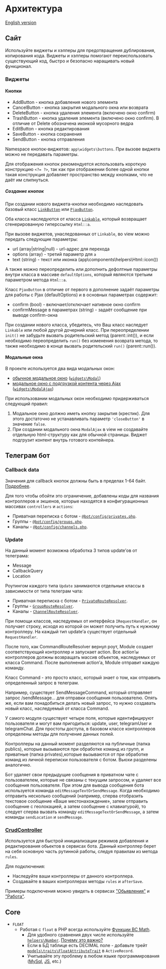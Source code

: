 # Архитектура

[English version](ARCHITECTURE.md)

## Сайт

Используйте виджеты и хэлперы для предотвращения дублирования, копирования кода. Виджеты и хэлперы помогают переиспользовать существующий код, быстро и безопасно наращивать новый функционал.

### Виджеты

#### Кнопки

- AddButton - кнопка добавления нового элемента
- CancelButton - кнопка закрытия модального окна или возврата
- DeleteButton - кнопка удаления элемента (включено окно confirm)
- TrashButton - кнопка удаления элемента (включено окно confirm). В отличие от Delete обозначена иконкой мусорного ведра
- EditButton - кнопка редактирования
- SaveButton - кнопка сохранения
- SendButton - кнопка отправления

Namespace кнопок-виджетов: `app\widgets\buttons`. При вызове виджета можно не передавать параметры.

Для отображения кнопок рекомендуется использовать короткую конструкцию `<?= ?>`, так как при отображении более одной кнопки такая конструкция добавляет пространство между кнопками, что не даёт им слипнуться.

##### Создание кнопок

При создании нового виджета-кнопки необходимо наследовать базовый класс [`LinkButton`](/widgets/base/LinkButton.php) или [`PjaxButton`](/widgets/base/PjaxButton.php).

Оба класса наследуются от класса [`Linkable`](/widgets/base/Linkable.php), который возвращает сгенерированную гиперссылку `Html::a`.

При вызове виджетов, унаследованных от `Linkable`, во view можно передать следующие параметры:

- url (array|string|null) - url-адрес для перехода
- options (array) - третий параметр для `a`
- text (string) - текст или иконка (app\components\helpers\Html::icon())

А также можно переопределить или дополнить дефолтные параметры внутри класса в массиве `defaultOptions`, который являются третьим параметром метода `Html::a`.

Класс `PjaxButton` в отличие от первого в дополнение задаёт параметры для работы с Pjax (defaultOptions) и в основных параметрах содержит:

- confirm (bool) - включает/отключает нативное окно confirm
- confirmMessage в параметрах (string) - задаёт сообщение при выводе confirm-окна

При создании нового класса, убедитесь, что Ваш класс наследует `Linkable` или любой другой дочерний класс. При переопределении `init()` не забудьте вызвать родительский метод (parent::int()), и если необходимо переопределить `run()` без изменения возврата метода, то также необходимо в конце вызвать родительский `run()` (parent::run()).

#### Модальные окна

В проекте используется два вида модальных окон:

- [обычное модальное окно](https://www.yiiframework.com/extension/yiisoft/yii2-bootstrap/doc/api/2.0/yii-bootstrap-modal) ([`widgets\Modal`](/widgets/Modal.php))
- [модальное окно с подгрузкой контента через Ajax](https://github.com/loveorigami/yii2-modal-ajax/blob/master/README.md) ([`widgets\ModalAjax`](/widgets/ModalAjax.php))

При использовании модальных окон необходимо придерживаться следующий правил:

1. Модальное окно должно иметь кнопку закрытия (крестик). Для этого достаточно не устанавливать параметр `'closeButton'` в значение `false`.
2. При создании модального окна `ModalAjax` в view не создавайте отдельную html-структуру как для обычной страницы. Виджет подгрузит контент внутрь готового контейнера.

## Телеграм бот

### Callback data

Значения для callback кнопок должны быть в пределах 1-64 байт. [Подробнее](https://core.telegram.org/bots/api#inlinekeyboardbutton).

Для того чтобы обойти это ограничение, добавлены коды для названия контроллеров и экшенов, которые находятся в конфигурационных массивах `controllers` и `actions`:

- Приватная переписка c ботом - [`@bot/config/privates.php`](/modules/bot/config/privates.php).
- Группы - [`@bot/config/groups.php`](/modules/bot/config/groups.php).
- Каналы - [`@bot/config/channels.php`](/modules/bot/config/channels.php).

### Update

На данный момент возможна обработка 3 типов update’ов от телеграма:

- Message
- CallbackQuery
- Location

Роутингом каждого типа `Update` занимаются отдельные классы в зависимости от типа телеграм чата:

- Приватная переписка c ботом - [`PrivateRouteResolver`](/modules/bot/components/PrivateRouteResolver.php).
- Группы - [`GroupRouteResolver`](/modules/bot/components/GroupRouteResolver.php).
- Каналы - [`ChannelRouteResolver`](/modules/bot/components/ChannelRouteResolver.php).

При помощи классов, наследуемых от интерфейса `IRequestHandler`, он получает строку, исходя из которой он может получить путь к нужному контроллеру. На каждый тип update’а существует отдельный `RequestHandler`.

После того, как CommandRouteResolver вернул роут, Module создает соответствующий контроллер и запускает action. Все action’ы контроллеров должны возвращать массив объектов, наследуемых от класса Command. После выполнения action’а, Module отправит каждую команду.

Класс Command - это просто класс, который знает о том, как отправить определенный запрос в телеграм.

Например, существует SendMessageCommand, который отправляет запрос /sendMessage... для отправки сообщения пользователю. Опять же, если вам понадобиться делать новый запрос, то нужно создавать новый класс, наследуемый от класса Command.

У самого модуля существует четыре поля, которые идентифицируют пользователя и могут вам пригодиться: update, user, telegramUser и telegramChat. Для простоты доступа, в базовом классе контроллеров определены методы для получение данных полей.

Контроллеры на данный момент разделяются на публичные (папка publics), которые вызываются при обработке команд из групп, и приватные (папка privates),которые вызываются от при обработке команд из личной переписки пользователя с ботом. Вьюхи разделены аналогично.

Бот удаляет свои предыдущие сообщения в приватном чате с пользователем, которые не связаны с текущим запросом, и удаляет все сообщения пользователя. При этом для вывода сообщения бота используется команда `editMessageTextOrSendMessage`. Когда необходимо отправить несколько сообщений (например, сперва отобразить текстовое сообщение «Ваше местонахождение», затем отправить сообщение с геолокацией, а затем сообщение с клавиатурой), то следует сперва вызвать команду `editMessageTextOrSendMessage`, а затем команды `sendLocation` и `sendMessage`.

### [CrudController](/modules/bot/components/crud/CrudController.php)

Используется для быстрой инициализации режимов добавления и редактирования обьектов в сервисах бота. Данный контроллер берет на себя основную часть рутинной работы, следуя правилам из метода `rules`.

Для подключения:

* Наследуйте ваши контроллеры от данного контроллера.
* Создавайте в ваших контроллерах методы `rules` и `afterSave`.

Примеры подключения можно увидеть в сервисах ["Обьявления"](/modules/bot/controllers/privates/SAdOfferController.php) и ["Работа"](/modules/bot/controllers/privates/SJobVacancyController.php).

## Core

- `FLOAT`
  - Работая с `float` в PHP всегда используйте [Функции BC Math](https://www.php.net/manual/ru/ref.bc.php).
    - Для удобного сравнения двух числе используйте [`helpers\Number`](/helpers/Number.php). [Почему это важно?](https://stackoverflow.com/questions/3148937/compare-floats-in-php)
    - Если в БД таблице есть DECIMAL поле - добавьте трейт [`models\traits\FloatAttributeTrait`](/models/traits/FloatAttributeTrait.php) в `ActiveRecord`.
    - Учитывайте эту проблему в любом языке программирования ([MySql](https://stackoverflow.com/questions/2188139/check-for-equality-on-a-mysql-float-field), [JS](https://stackoverflow.com/questions/3343623/javascript-comparing-two-float-values/3343658), etc.)
